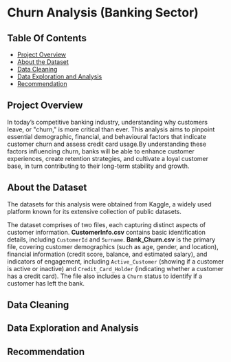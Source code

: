 # Churn Analysis (Banking Sector)

## Table Of Contents
- [Project Overview](#project-overview)
- [About the Dataset](#about-the-dataset)
- [Data Cleaning](#data-cleaning)
- [Data Exploration and Analysis](#data-exploration-and-analysis)
- [Recommendation](#recommendation)



## Project Overview

In today’s competitive banking industry, understanding why customers leave, or "churn," is more critical than ever. This analysis aims to pinpoint essential demographic, financial, and behavioural factors that indicate customer churn and assess credit card usage.By understanding these factors influencing churn, banks will be able to enhance customer experiences, create retention strategies, and cultivate a loyal customer base, in turn contributing to their long-term stability and growth.

## About the Dataset

The datasets for this analysis were obtained from Kaggle, a widely used platform known for its extensive collection of public datasets. 

The dataset comprises of two files, each capturing distinct aspects of customer information. **CustomerInfo.csv** contains basic identification details, including `CustomerId` and `Surname`. **Bank_Churn.csv** is the primary file, covering customer demographics (such as age, gender, and location), financial information (credit score, balance, and estimated salary), and indicators of engagement, including `Active_Customer` (showing if a customer is active or inactive) and `Credit_Card_Holder` (indicating whether a customer has a credit card). The file also includes a `Churn` status to identify if a customer has left the bank.


## Data Cleaning



## Data Exploration and Analysis



## Recommendation
